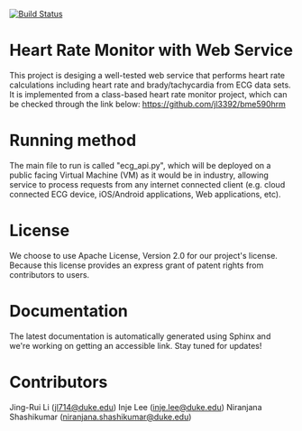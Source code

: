 [![Build Status](https://travis-ci.org/injelee/cloud_ecg.svg?branch=master)](https://travis-ci.org/injelee/cloud_ecg.svg?branch=master)

# Heart Rate Monitor with Web Service
This project is desiging a well-tested web service that performs heart rate calculations including heart rate and brady/tachycardia from ECG data sets. It is implemented from a class-based heart rate monitor project, which can be checked through the link below:
https://github.com/jl3392/bme590hrm

Running method
===============
The main file to run is called "ecg_api.py", which will be deployed on a public facing Virtual Machine (VM) as it would be in industry, allowing service to process requests
from any internet connected client (e.g. cloud connected ECG device, iOS/Android applications,
Web applications, etc).

License
==============
We choose to use Apache License, Version 2.0 for our project's license. Because this license provides an express grant of patent rights
from contributors to users.

Documentation
==============
The latest documentation is automatically generated using Sphinx and we're working on getting an accessible link. Stay tuned for updates! 


Contributors
============
Jing-Rui Li (jl714@duke.edu)
Inje Lee (inje.lee@duke.edu)
Niranjana Shashikumar (niranjana.shashikumar@duke.edu)

